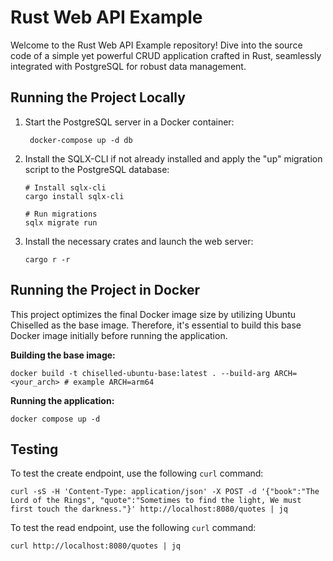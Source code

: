 # Rust Web API Example
Welcome to the Rust Web API Example repository! Dive into the source code of a simple yet powerful CRUD application crafted in Rust, seamlessly integrated with PostgreSQL for robust data management.

## Running the Project Locally
1. Start the PostgreSQL server in a Docker container:

   ```shell
    docker-compose up -d db
   ```
2. Install the SQLX-CLI if not already installed and apply the "up" migration script to the PostgreSQL database:

   ```shell
   # Install sqlx-cli
   cargo install sqlx-cli
   
   # Run migrations
   sqlx migrate run
   ```
3. Install the necessary crates and launch the web server:

   ```shell
   cargo r -r
   ```
## Running the Project in Docker
This project optimizes the final Docker image size by utilizing Ubuntu Chiselled as the base image. Therefore, it's essential to build this base Docker image initially before running the application.

**Building the base image:**
 ```shell
 docker build -t chiselled-ubuntu-base:latest . --build-arg ARCH=<your_arch> # example ARCH=arm64
 ```
**Running the application:**
```shell
docker compose up -d
```
## Testing
To test the create endpoint, use the following `curl` command:

   ```shell
   curl -sS -H 'Content-Type: application/json' -X POST -d '{"book":"The Lord of the Rings", "quote":"Sometimes to find the light, We must first touch the darkness."}' http://localhost:8080/quotes | jq
   ```

   To test the read endpoint, use the following `curl` command:
   ```shell
   curl http://localhost:8080/quotes | jq
   ```